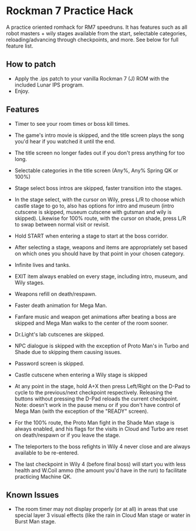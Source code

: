 # Rockman 7 Practice Hack

A practice oriented romhack for RM7 speedruns.
It has features such as all robot masters + wily stages available from the start, selectable categories,  reloading/advancing through checkpoints, and more. See below for full feature list.

## How to patch

- Apply the .ips patch to your vanilla Rockman 7 (J) ROM with the included Lunar IPS program. 
- Enjoy.


## Features

- Timer to see your room times or boss kill times.
  
- The game's intro movie is skipped, and the title screen plays the song you'd hear if you watched it until the end.
  
- The title screen no longer fades out if you don't press anything for too long.
  
- Selectable categories in the title screen (Any%, Any% Spring QK or 100%)
  
- Stage select boss intros are skipped, faster transition into the stages.
  
- In the stage select, with the cursor on Wily, press L/R to choose which castle stage to go to, also has options for intro and museum (intro cutscene is skipped, museum cutscene with gutsman and wily is skipped).
Likewise for 100% route, with the cursor on shade, press L/R to swap between normal visit or revisit.

- Hold START when entering a stage to start at the boss corridor.
  
- After selecting a stage, weapons and items are appropriately set based on which ones you should have by that point in your chosen category.
  
- Infinite lives and tanks.
  
- EXIT item always enabled on every stage, including intro, museum, and Wily stages.
  
- Weapons refill on death/respawn.
  
- Faster death animation for Mega Man.
  
- Fanfare music and weapon get animations after beating a boss are skipped and Mega Man walks to the center of the room sooner.
  
- Dr.Light's lab cutscenes are skipped.
  
- NPC dialogue is skipped with the exception of Proto Man's in Turbo and Shade due to skipping them causing issues.
  
- Password screen is skipped.
  
- Castle cutscene when entering a Wily stage is skipped
  
- At any point in the stage, hold A+X then press Left/Right on the D-Pad to cycle to the previous/next checkpoint respectively. Releasing the buttons without pressing the D-Pad reloads the current checkpoint. Note: doesn't work in the pause menu or if you don't have control of Mega Man (with the exception of the "READY" screen).
  
- For the 100% route, the Proto Man fight in the Shade Man stage is always enabled, and his flags for the visits in Cloud and Turbo are reset on death/respawn or if you leave the stage.
  
- The teleporters to the boss refights in Wily 4 never close and are always available to be re-entered.
  
- The last checkpoint in Wily 4 (before final boss) will start you with less health and W.Coil ammo (the amount you'd have in the run) to facilitate practicing Machine QK.

## Known Issues

- The room timer may not display properly (or at all) in areas that use special layer 3 visual effects (like the rain in Cloud Man stage or water in Burst Man stage.

